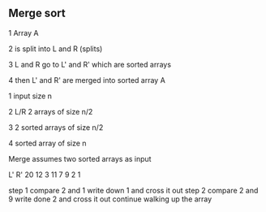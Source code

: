 ## Merge sort

1 Array A

2 is split into L and R (splits)

3 L and R go to L' and R' which are sorted arrays

4 then L' and R' are merged into sorted array A

1 input size n

2 L/R 2 arrays of size n/2

3 2 sorted arrays of size n/2

4 sorted array of size n


Merge assumes two sorted arrays as input

L'    R'
20    12
3	    11
7	    9
2	    1


step 1 compare 2 and 1 write down 1 and cross it out
step 2 compare 2 and 9 write done 2 and cross it out
continue walking up the array
